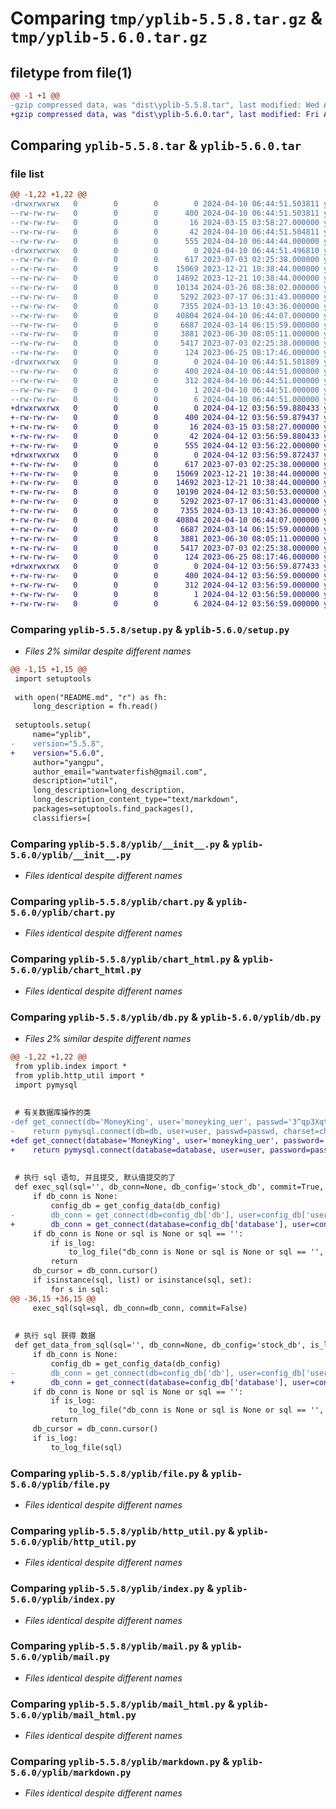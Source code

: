 # Comparing `tmp/yplib-5.5.8.tar.gz` & `tmp/yplib-5.6.0.tar.gz`

## filetype from file(1)

```diff
@@ -1 +1 @@
-gzip compressed data, was "dist\yplib-5.5.8.tar", last modified: Wed Apr 10 06:44:51 2024, max compression
+gzip compressed data, was "dist\yplib-5.6.0.tar", last modified: Fri Apr 12 03:56:59 2024, max compression
```

## Comparing `yplib-5.5.8.tar` & `yplib-5.6.0.tar`

### file list

```diff
@@ -1,22 +1,22 @@
-drwxrwxrwx   0        0        0        0 2024-04-10 06:44:51.503811 yplib-5.5.8/
--rw-rw-rw-   0        0        0      400 2024-04-10 06:44:51.503811 yplib-5.5.8/PKG-INFO
--rw-rw-rw-   0        0        0       16 2024-03-15 03:58:27.000000 yplib-5.5.8/README.md
--rw-rw-rw-   0        0        0       42 2024-04-10 06:44:51.504811 yplib-5.5.8/setup.cfg
--rw-rw-rw-   0        0        0      555 2024-04-10 06:44:44.000000 yplib-5.5.8/setup.py
-drwxrwxrwx   0        0        0        0 2024-04-10 06:44:51.496810 yplib-5.5.8/yplib/
--rw-rw-rw-   0        0        0      617 2023-07-03 02:25:38.000000 yplib-5.5.8/yplib/__init__.py
--rw-rw-rw-   0        0        0    15069 2023-12-21 10:38:44.000000 yplib-5.5.8/yplib/chart.py
--rw-rw-rw-   0        0        0    14692 2023-12-21 10:38:44.000000 yplib-5.5.8/yplib/chart_html.py
--rw-rw-rw-   0        0        0    10134 2024-03-26 08:38:02.000000 yplib-5.5.8/yplib/db.py
--rw-rw-rw-   0        0        0     5292 2023-07-17 06:31:43.000000 yplib-5.5.8/yplib/file.py
--rw-rw-rw-   0        0        0     7355 2024-03-13 10:43:36.000000 yplib-5.5.8/yplib/http_util.py
--rw-rw-rw-   0        0        0    40804 2024-04-10 06:44:07.000000 yplib-5.5.8/yplib/index.py
--rw-rw-rw-   0        0        0     6687 2024-03-14 06:15:59.000000 yplib-5.5.8/yplib/mail.py
--rw-rw-rw-   0        0        0     3881 2023-06-30 08:05:11.000000 yplib-5.5.8/yplib/mail_html.py
--rw-rw-rw-   0        0        0     5417 2023-07-03 02:25:38.000000 yplib-5.5.8/yplib/markdown.py
--rw-rw-rw-   0        0        0      124 2023-06-25 08:17:46.000000 yplib-5.5.8/yplib/temp.py
-drwxrwxrwx   0        0        0        0 2024-04-10 06:44:51.501809 yplib-5.5.8/yplib.egg-info/
--rw-rw-rw-   0        0        0      400 2024-04-10 06:44:51.000000 yplib-5.5.8/yplib.egg-info/PKG-INFO
--rw-rw-rw-   0        0        0      312 2024-04-10 06:44:51.000000 yplib-5.5.8/yplib.egg-info/SOURCES.txt
--rw-rw-rw-   0        0        0        1 2024-04-10 06:44:51.000000 yplib-5.5.8/yplib.egg-info/dependency_links.txt
--rw-rw-rw-   0        0        0        6 2024-04-10 06:44:51.000000 yplib-5.5.8/yplib.egg-info/top_level.txt
+drwxrwxrwx   0        0        0        0 2024-04-12 03:56:59.880433 yplib-5.6.0/
+-rw-rw-rw-   0        0        0      400 2024-04-12 03:56:59.879437 yplib-5.6.0/PKG-INFO
+-rw-rw-rw-   0        0        0       16 2024-03-15 03:58:27.000000 yplib-5.6.0/README.md
+-rw-rw-rw-   0        0        0       42 2024-04-12 03:56:59.880433 yplib-5.6.0/setup.cfg
+-rw-rw-rw-   0        0        0      555 2024-04-12 03:56:22.000000 yplib-5.6.0/setup.py
+drwxrwxrwx   0        0        0        0 2024-04-12 03:56:59.872437 yplib-5.6.0/yplib/
+-rw-rw-rw-   0        0        0      617 2023-07-03 02:25:38.000000 yplib-5.6.0/yplib/__init__.py
+-rw-rw-rw-   0        0        0    15069 2023-12-21 10:38:44.000000 yplib-5.6.0/yplib/chart.py
+-rw-rw-rw-   0        0        0    14692 2023-12-21 10:38:44.000000 yplib-5.6.0/yplib/chart_html.py
+-rw-rw-rw-   0        0        0    10190 2024-04-12 03:50:53.000000 yplib-5.6.0/yplib/db.py
+-rw-rw-rw-   0        0        0     5292 2023-07-17 06:31:43.000000 yplib-5.6.0/yplib/file.py
+-rw-rw-rw-   0        0        0     7355 2024-03-13 10:43:36.000000 yplib-5.6.0/yplib/http_util.py
+-rw-rw-rw-   0        0        0    40804 2024-04-10 06:44:07.000000 yplib-5.6.0/yplib/index.py
+-rw-rw-rw-   0        0        0     6687 2024-03-14 06:15:59.000000 yplib-5.6.0/yplib/mail.py
+-rw-rw-rw-   0        0        0     3881 2023-06-30 08:05:11.000000 yplib-5.6.0/yplib/mail_html.py
+-rw-rw-rw-   0        0        0     5417 2023-07-03 02:25:38.000000 yplib-5.6.0/yplib/markdown.py
+-rw-rw-rw-   0        0        0      124 2023-06-25 08:17:46.000000 yplib-5.6.0/yplib/temp.py
+drwxrwxrwx   0        0        0        0 2024-04-12 03:56:59.877433 yplib-5.6.0/yplib.egg-info/
+-rw-rw-rw-   0        0        0      400 2024-04-12 03:56:59.000000 yplib-5.6.0/yplib.egg-info/PKG-INFO
+-rw-rw-rw-   0        0        0      312 2024-04-12 03:56:59.000000 yplib-5.6.0/yplib.egg-info/SOURCES.txt
+-rw-rw-rw-   0        0        0        1 2024-04-12 03:56:59.000000 yplib-5.6.0/yplib.egg-info/dependency_links.txt
+-rw-rw-rw-   0        0        0        6 2024-04-12 03:56:59.000000 yplib-5.6.0/yplib.egg-info/top_level.txt
```

### Comparing `yplib-5.5.8/setup.py` & `yplib-5.6.0/setup.py`

 * *Files 2% similar despite different names*

```diff
@@ -1,15 +1,15 @@
 import setuptools
 
 with open("README.md", "r") as fh:
     long_description = fh.read()
 
 setuptools.setup(
     name="yplib",
-    version="5.5.8",
+    version="5.6.0",
     author="yangpu",
     author_email="wantwaterfish@gmail.com",
     description="util",
     long_description=long_description,
     long_description_content_type="text/markdown",
     packages=setuptools.find_packages(),
     classifiers=[
```

### Comparing `yplib-5.5.8/yplib/__init__.py` & `yplib-5.6.0/yplib/__init__.py`

 * *Files identical despite different names*

### Comparing `yplib-5.5.8/yplib/chart.py` & `yplib-5.6.0/yplib/chart.py`

 * *Files identical despite different names*

### Comparing `yplib-5.5.8/yplib/chart_html.py` & `yplib-5.6.0/yplib/chart_html.py`

 * *Files identical despite different names*

### Comparing `yplib-5.5.8/yplib/db.py` & `yplib-5.6.0/yplib/db.py`

 * *Files 2% similar despite different names*

```diff
@@ -1,22 +1,22 @@
 from yplib.index import *
 from yplib.http_util import *
 import pymysql
 
 
 # 有关数据库操作的类
-def get_connect(db='MoneyKing', user='moneyking_uer', passwd='3^qp3Xqt4bG7', charset='utf8mb4', port=3306, host='192.168.40.230'):
-    return pymysql.connect(db=db, user=user, passwd=passwd, charset=charset, port=port, host=host)
+def get_connect(database='MoneyKing', user='moneyking_uer', password='3^qp3Xqt4bG7', charset='utf8mb4', port=3306, host='192.168.40.230'):
+    return pymysql.connect(database=database, user=user, password=password, charset=charset, port=port, host=host)
 
 
 # 执行 sql 语句, 并且提交, 默认值提交的了
 def exec_sql(sql='', db_conn=None, db_config='stock_db', commit=True, is_log=False):
     if db_conn is None:
         config_db = get_config_data(db_config)
-        db_conn = get_connect(db=config_db['db'], user=config_db['user'], passwd=config_db['passwd'], port=config_db['port'], host=config_db['host'])
+        db_conn = get_connect(database=config_db['database'], user=config_db['user'], password=config_db['password'], port=config_db['port'], host=config_db['host'])
     if db_conn is None or sql is None or sql == '':
         if is_log:
             to_log_file("db_conn is None or sql is None or sql == '', so return")
         return
     db_cursor = db_conn.cursor()
     if isinstance(sql, list) or isinstance(sql, set):
         for s in sql:
@@ -36,15 +36,15 @@
     exec_sql(sql=sql, db_conn=db_conn, commit=False)
 
 
 # 执行 sql 获得 数据
 def get_data_from_sql(sql='', db_conn=None, db_config='stock_db', is_log=False):
     if db_conn is None:
         config_db = get_config_data(db_config)
-        db_conn = get_connect(db=config_db['db'], user=config_db['user'], passwd=config_db['passwd'], port=config_db['port'], host=config_db['host'])
+        db_conn = get_connect(database=config_db['database'], user=config_db['user'], password=config_db['password'], port=config_db['port'], host=config_db['host'])
     if db_conn is None or sql is None or sql == '':
         if is_log:
             to_log_file("db_conn is None or sql is None or sql == '', so return")
         return
     db_cursor = db_conn.cursor()
     if is_log:
         to_log_file(sql)
```

### Comparing `yplib-5.5.8/yplib/file.py` & `yplib-5.6.0/yplib/file.py`

 * *Files identical despite different names*

### Comparing `yplib-5.5.8/yplib/http_util.py` & `yplib-5.6.0/yplib/http_util.py`

 * *Files identical despite different names*

### Comparing `yplib-5.5.8/yplib/index.py` & `yplib-5.6.0/yplib/index.py`

 * *Files identical despite different names*

### Comparing `yplib-5.5.8/yplib/mail.py` & `yplib-5.6.0/yplib/mail.py`

 * *Files identical despite different names*

### Comparing `yplib-5.5.8/yplib/mail_html.py` & `yplib-5.6.0/yplib/mail_html.py`

 * *Files identical despite different names*

### Comparing `yplib-5.5.8/yplib/markdown.py` & `yplib-5.6.0/yplib/markdown.py`

 * *Files identical despite different names*

